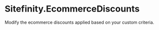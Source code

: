 Sitefinity.EcommerceDiscounts
=============================

Modify the ecommerce discounts applied based on your custom criteria.
